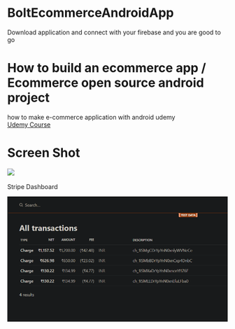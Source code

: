 # BoltEcommerceAndroidApp

Download application and connect with your firebase and you are good to go   

# How to build an ecommerce app / Ecommerce open source android project    
how to make e-commerce application with android udemy   
[Udemy Course](https://www.udemy.com/course/how-to-make-an-e-commerce-application-with-android/?referralCode=1D5E905A182724062B1B)


# Screen Shot   

![](https://media.giphy.com/media/TGC47ZRjFg5TEBHYDi/giphy.gif)   

Stripe Dashboard   

![](https://github.com/CodingWithTashi/Stripe-Payment-Integration-android/blob/master/app/src/main/res/drawable/td.PNG?raw=true)

